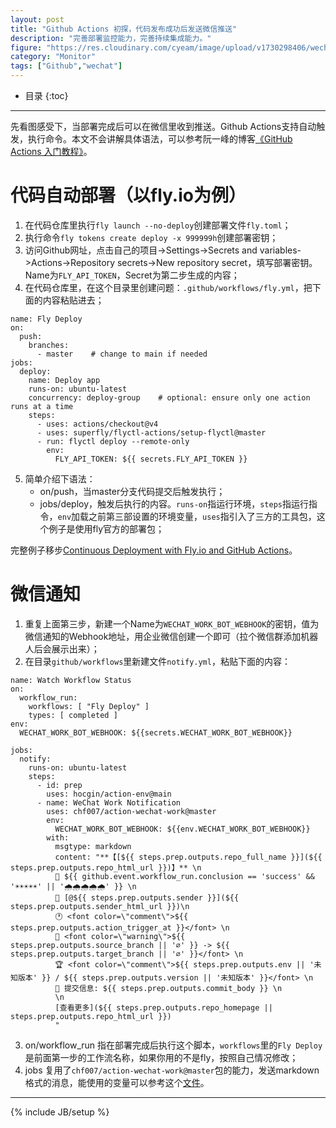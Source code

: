 ```yaml
---
layout: post
title: "Github Actions 初探，代码发布成功后发送微信推送"
description: "完善部署监控能力，完善持续集成能力。"
figure: "https://res.cloudinary.com/cyeam/image/upload/v1730298406/wechat_notify.jpg"
category: "Monitor"
tags: ["Github","wechat"]
---
```


* 目录
{:toc}
---

先看图感受下，当部署完成后可以在微信里收到推送。Github Actions支持自动触发，执行命令。本文不会讲解具体语法，可以参考阮一峰的博客[《GitHub Actions 入门教程》](https://www.ruanyifeng.com/blog/2019/09/getting-started-with-github-actions.html)。

# 代码自动部署（以fly.io为例）

1. 在代码仓库里执行`fly launch --no-deploy`创建部署文件`fly.toml`；
2. 执行命令`fly tokens create deploy -x 999999h`创建部署密钥；
3. 访问Github网址，点击自己的项目->Settings->Secrets and variables->Actions->Repository secrets->New repository secret，填写部署密钥。Name为`FLY_API_TOKEN`，Secret为第二步生成的内容；
4. 在代码仓库里，在这个目录里创建问题：`.github/workflows/fly.yml`，把下面的内容粘贴进去；

```
name: Fly Deploy
on:
  push:
    branches:
      - master    # change to main if needed
jobs:
  deploy:
    name: Deploy app
    runs-on: ubuntu-latest
    concurrency: deploy-group    # optional: ensure only one action runs at a time
    steps:
      - uses: actions/checkout@v4
      - uses: superfly/flyctl-actions/setup-flyctl@master
      - run: flyctl deploy --remote-only
        env:
          FLY_API_TOKEN: ${{ secrets.FLY_API_TOKEN }}
```

5. 简单介绍下语法：
	- on/push，当master分支代码提交后触发执行；
	- jobs/deploy，触发后执行的内容。`runs-on`指运行环境，`steps`指运行指令，`env`加载之前第三部设置的环境变量，`uses`指引入了三方的工具包，这个例子是使用fly官方的部署包；

完整例子移步[Continuous Deployment with Fly.io and GitHub Actions](https://fly.io/docs/launch/continuous-deployment-with-github-actions/)。


# 微信通知

1. 重复上面第三步，新建一个Name为`WECHAT_WORK_BOT_WEBHOOK`的密钥，值为微信通知的Webhook地址，用企业微信创建一个即可（拉个微信群添加机器人后会展示出来）；
2. 在目录`github/workflows`里新建文件`notify.yml`，粘贴下面的内容：

```
name: Watch Workflow Status
on:
  workflow_run:
    workflows: [ "Fly Deploy" ]
    types: [ completed ]
env:
  WECHAT_WORK_BOT_WEBHOOK: ${{secrets.WECHAT_WORK_BOT_WEBHOOK}}

jobs:
  notify:
    runs-on: ubuntu-latest
    steps:
      - id: prep
        uses: hocgin/action-env@main
      - name: WeChat Work Notification
        uses: chf007/action-wechat-work@master
        env:
          WECHAT_WORK_BOT_WEBHOOK: ${{env.WECHAT_WORK_BOT_WEBHOOK}}
        with:
          msgtype: markdown
          content: "**【[${{ steps.prep.outputs.repo_full_name }}](${{ steps.prep.outputs.repo_html_url }})】** \n
          📌 ${{ github.event.workflow_run.conclusion == 'success' && '☀️☀️☀️☀️☀️' || '🌧️🌧️🌧️🌧️🌧️' }} \n
          🏃 [@${{ steps.prep.outputs.sender }}](${{ steps.prep.outputs.sender_html_url }})\n
          🕐 <font color=\"comment\">${{ steps.prep.outputs.action_trigger_at }}</font> \n
          🔧 <font color=\"warning\">${{ steps.prep.outputs.source_branch || '∅' }} -> ${{ steps.prep.outputs.target_branch || '∅' }}</font> \n
          🏆 <font color=\"comment\">${{ steps.prep.outputs.env || '未知版本' }} / ${{ steps.prep.outputs.version || '未知版本' }}</font> \n
          📝 提交信息: ${{ steps.prep.outputs.commit_body }} \n
          \n
          [查看更多](${{ steps.prep.outputs.repo_homepage || steps.prep.outputs.repo_html_url }})
          "
```

3. on/workflow_run 指在部署完成后执行这个脚本，`workflows`里的`Fly Deploy`是前面第一步的工作流名称，如果你用的不是fly，按照自己情况修改；
4. jobs 复用了`chf007/action-wechat-work@master`包的能力，发送markdown格式的消息，能使用的变量可以参考这个[文件](https://github.com/hocgin/action-env/blob/main/action.yml)。

---


{% include JB/setup %}
